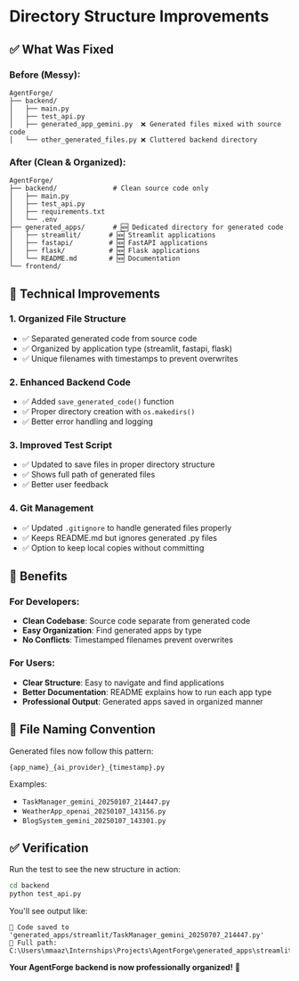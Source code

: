 # Directory Structure Improvements

## ✅ What Was Fixed

### Before (Messy):
```
AgentForge/
├── backend/
│   ├── main.py
│   ├── test_api.py
│   ├── generated_app_gemini.py  ❌ Generated files mixed with source code
│   └── other_generated_files.py ❌ Cluttered backend directory
```

### After (Clean & Organized):
```
AgentForge/
├── backend/              # Clean source code only
│   ├── main.py
│   ├── test_api.py
│   ├── requirements.txt
│   └── .env
├── generated_apps/       # 🆕 Dedicated directory for generated code
│   ├── streamlit/       # 🆕 Streamlit applications
│   ├── fastapi/         # 🆕 FastAPI applications
│   ├── flask/           # 🆕 Flask applications
│   └── README.md        # 🆕 Documentation
└── frontend/
```

## 🔧 Technical Improvements

### 1. **Organized File Structure**
- ✅ Separated generated code from source code
- ✅ Organized by application type (streamlit, fastapi, flask)
- ✅ Unique filenames with timestamps to prevent overwrites

### 2. **Enhanced Backend Code**
- ✅ Added `save_generated_code()` function
- ✅ Proper directory creation with `os.makedirs()`
- ✅ Better error handling and logging

### 3. **Improved Test Script**
- ✅ Updated to save files in proper directory structure
- ✅ Shows full path of generated files
- ✅ Better user feedback

### 4. **Git Management**
- ✅ Updated `.gitignore` to handle generated files properly
- ✅ Keeps README.md but ignores generated .py files
- ✅ Option to keep local copies without committing

## 🎯 Benefits

### For Developers:
- **Clean Codebase**: Source code separate from generated code
- **Easy Organization**: Find generated apps by type
- **No Conflicts**: Timestamped filenames prevent overwrites

### For Users:
- **Clear Structure**: Easy to navigate and find applications
- **Better Documentation**: README explains how to run each app type
- **Professional Output**: Generated apps saved in organized manner

## 🚀 File Naming Convention

Generated files now follow this pattern:
```
{app_name}_{ai_provider}_{timestamp}.py
```

Examples:
- `TaskManager_gemini_20250107_214447.py`
- `WeatherApp_openai_20250107_143156.py`
- `BlogSystem_gemini_20250107_143301.py`

## ✅ Verification

Run the test to see the new structure in action:
```bash
cd backend
python test_api.py
```

You'll see output like:
```
💾 Code saved to 'generated_apps/streamlit/TaskManager_gemini_20250707_214447.py'
📁 Full path: C:\Users\mmaaz\Internships\Projects\AgentForge\generated_apps\streamlit\TaskManager_gemini_20250707_214447.py
```

**Your AgentForge backend is now professionally organized!** 🎉
